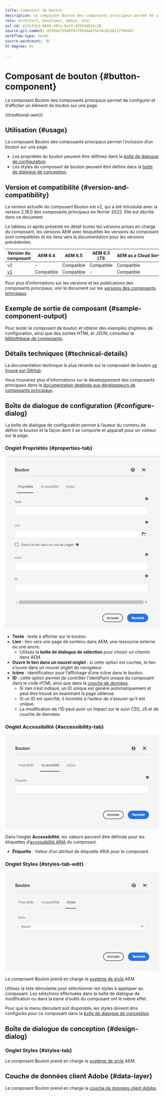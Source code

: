 ```yaml
---
title: Composant de bouton
description: Le composant Bouton des composants principaux permet de créer et d’afficher un bouton.
role: Architect, Developer, Admin, User
exl-id: e17efd1d-90d4-497a-9e7d-45934d81bc28
source-git-commit: dd30def59a8f037864da875ef4c831b11f766e57
workflow-type: tm+mt
source-wordcount: '0'
ht-degree: 0%

---
```



# Composant de bouton {#button-component}

Le composant Bouton des composants principaux permet de configurer et d’afficher un élément de bouton sur une page.

{{traditional-aem}}

## Utilisation {#usage}

Le composant Bouton des composants principaux permet l’inclusion d’un bouton sur une page.

* Les propriétés du bouton peuvent être définies dans la [boîte de dialogue de configuration](#configure-dialog).
* Les styles du composant de bouton peuvent être définis dans la [boîte de dialogue de conception](#design-dialog).

## Version et compatibilité {#version-and-compatibility}

La version actuelle du composant Bouton est v2, qui a été introduite avec la version 2.18.0 des composants principaux en février 2022. Elle est décrite dans ce document.

Le tableau ci-après présente en détail toutes les versions prises en charge du composant, les versions AEM avec lesquelles les versions du composant sont compatibles et les liens vers la documentation pour les versions précédentes.

| Version du composant | AEM 6.4 | AEM 6.5 | AEM 6.5 LTS | AEM as a Cloud Service |
|--- |--- |---|---|---|
| v2 | - | Compatible | Compatible | Compatible |
| [v1](v1/button.md) | Compatible | Compatible | - | Compatible |

Pour plus d’informations sur les versions et les publications des composants principaux, voir le document sur les [versions des composants principaux](/help/versions.md).

## Exemple de sortie de composant {#sample-component-output}

Pour tester le composant de bouton et obtenir des exemples d’options de configuration, ainsi que des sorties HTML et JSON, consultez la [bibliothèque de composants](https://adobe.com/go/aem_cmp_library_button).

## Détails techniques {#technical-details}

La documentation technique la plus récente sur le composant de bouton [se trouve sur GitHub](https://adobe.com/go/aem_cmp_tech_button_v2).

Vous trouverez plus d’informations sur le développement des composants principaux dans la [documentation destinée aux développeurs de composants principaux](/help/developing/overview.md).

## Boîte de dialogue de configuration {#configure-dialog}

La boîte de dialogue de configuration permet à l’auteur du contenu de définir le bouton et la façon dont il se comporte et apparaît pour un visiteur sur la page.

### Onglet Propriétés {#properties-tab}

![Onglet Propriétés de la boîte de dialogue de modification du composant Bouton](/help/assets/button-edit-properties.png)

* **Texte** : texte à afficher sur le bouton.
* **Lien** : lien vers une page de contenu dans AEM, une ressource externe ou une ancre.
   * Utilisez la **boîte de dialogue de sélection** pour choisir un chemin dans AEM.
* **Ouvrir le lien dans un nouvel onglet** : si cette option est cochée, le lien s’ouvre dans un nouvel onglet du navigateur.
* **Icône** : identificateur pour l’affichage d’une icône dans le bouton.
* **ID** : cette option permet de contrôler l’identifiant unique du composant dans le code HTML ainsi que dans la [couche de données](/help/developing/data-layer/overview.md).
   * Si rien n’est indiqué, un ID unique est généré automatiquement et peut être trouvé en examinant la page obtenue.
   * Si un ID est spécifié, il incombe à l’auteur de s’assurer qu’il est unique.
   * La modification de l’ID peut avoir un impact sur le suivi CSS, JS et de couche de données.

### Onglet Accessibilité {#accessibility-tab}

![Onglet Accessibilité de la boîte de dialogue de modification du composant Bouton](/help/assets/button-edit-accessibility.png)

Dans l’onglet **Accessibilité**, les valeurs peuvent être définies pour les étiquettes d’[accessibilité ARIA](https://www.w3.org/WAI/standards-guidelines/aria/) du composant.

* **Étiquette** : Valeur d’un attribut de étiquette ARIA pour le composant

### Onglet Styles {#styles-tab-edit}

![Onglet Styles de la boîte de dialogue de modification du composant Bouton](/help/assets/button-edit-styles.png)

Le composant Bouton prend en charge le [système de style](/help/get-started/authoring.md#component-styling) AEM.

Utilisez la liste déroulante pour sélectionner les styles à appliquer au composant. Les sélections effectuées dans la boîte de dialogue de modification ou dans la barre d’outils du composant ont le même effet.

Pour que le menu déroulant soit disponible, les styles doivent être configurés pour ce composant dans la [boîte de dialogue de conception](#design-dialog).

## Boîte de dialogue de conception {#design-dialog}

### Onglet Styles {#styles-tab}

Le composant Bouton prend en charge le [système de style](/help/get-started/authoring.md#component-styling) AEM.

## Couche de données client Adobe {#data-layer}

Le composant Bouton prend en charge la [couche de données client Adobe](/help/developing/data-layer/overview.md).
